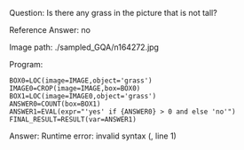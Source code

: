 Question: Is there any grass in the picture that is not tall?

Reference Answer: no

Image path: ./sampled_GQA/n164272.jpg

Program:

```
BOX0=LOC(image=IMAGE,object='grass')
IMAGE0=CROP(image=IMAGE,box=BOX0)
BOX1=LOC(image=IMAGE0,object='grass')
ANSWER0=COUNT(box=BOX1)
ANSWER1=EVAL(expr="'yes' if {ANSWER0} > 0 and else 'no'")
FINAL_RESULT=RESULT(var=ANSWER1)
```
Answer: Runtime error: invalid syntax (<string>, line 1)

